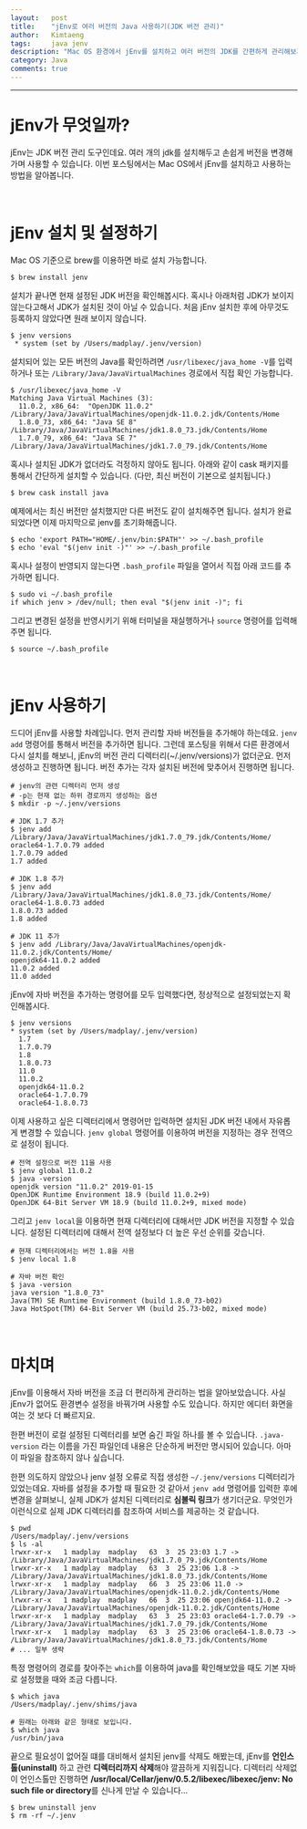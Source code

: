 ```yaml
---
layout:   post
title:    "jEnv로 여러 버전의 Java 사용하기(JDK 버전 관리)"
author:   Kimtaeng
tags: 	  java jenv
description: "Mac OS 환경에서 jEnv를 설치하고 여러 버전의 JDK를 간편하게 관리해보자."
category: Java
comments: true
---
```


<hr/>

# jEnv가 무엇일까?

jEnv는 JDK 버전 관리 도구인데요. 여러 개의 jdk를 설치해두고 손쉽게 버전을 변경해가며 사용할 수 있습니다.
이번 포스팅에서는 Mac OS에서 jEnv를 설치하고 사용하는 방법을 알아봅니다. 

<br/>

# jEnv 설치 및 설정하기

Mac OS 기준으로 brew를 이용하면 바로 설치 가능합니다.
<pre class="line-numbers"><code class="language-bash" data-start="1">$ brew install jenv
</code></pre>

설치가 끝나면 현재 설정된 JDK 버전을 확인해봅시다. 혹시나 아래처럼 JDK가 보이지 않는다고해서 JDK가 설치된 것이 아닐 수 있습니다.
처음 jEnv 설치한 후에 아무것도 등록하지 않았다면 원래 보이지 않습니다.

<pre class="line-numbers"><code class="language-bash" data-start="1">$ jenv versions
 * system (set by /Users/madplay/.jenv/version) 
</code></pre>

설치되어 있는 모든 버전의 Java를 확인하려면 ```/usr/libexec/java_home -V```를 입력하거나
또는 ```/Library/Java/JavaVirtualMachines``` 경로에서 직접 확인 가능합니다.

<pre class="line-numbers"><code class="language-bash" data-start="1">$ /usr/libexec/java_home -V
Matching Java Virtual Machines (3):
  11.0.2, x86_64:  "OpenJDK 11.0.2"	/Library/Java/JavaVirtualMachines/openjdk-11.0.2.jdk/Contents/Home
  1.8.0_73, x86_64: "Java SE 8"	/Library/Java/JavaVirtualMachines/jdk1.8.0_73.jdk/Contents/Home
  1.7.0_79, x86_64:	"Java SE 7"	/Library/Java/JavaVirtualMachines/jdk1.7.0_79.jdk/Contents/Home
</code></pre>

혹시나 설치된 JDK가 없더라도 걱정하지 않아도 됩니다. 아래와 같이 cask 패키지를 통해서 간단하게 설치할 수 있습니다.
(다만, 최신 버전이 기본으로 설치됩니다.)
<pre class="line-numbers"><code class="language-bash" data-start="1">$ brew cask install java
</code></pre>

예제에서는 최신 버전만 설치했지만 다른 버전도 같이 설치해주면 됩니다.
설치가 완료되었다면 이제 마지막으로 jenv를 초기화해줍니다.

<pre class="line-numbers"><code class="language-bash" data-start="1">$ echo 'export PATH="HOME/.jenv/bin:$PATH"' >> ~/.bash_profile
$ echo 'eval "$(jenv init -)"' >> ~/.bash_profile
</code></pre>

혹시나 설정이 반영되지 않는다면 ```.bash_profile``` 파일을 열어서 직접 아래 코드를 추가하면 됩니다.

<pre class="line-numbers"><code class="language-bash" data-start="1">$ sudo vi ~/.bash_profile
if which jenv > /dev/null; then eval "$(jenv init -)"; fi
</code></pre>

그리고 변경된 설정을 반영시키기 위해 터미널을 재실행하거나 ```source``` 명령어를 입력해주면 됩니다.

<pre class="line-numbers"><code class="language-bash" data-start="1">$ source ~/.bash_profile
</code></pre>

<br/>

# jEnv 사용하기

드디어 jEnv를 사용할 차례입니다. 먼저 관리할 자바 버전들을 추가해야 하는데요. ```jenv add``` 명령어를 통해서 버전을 추가하면 됩니다.
그런데 포스팅을 위해서 다른 환경에서 다시 설치를 해보니, jEnv의 버전 관리 디렉터리(~/.jenv/versions)가 없더군요.
먼저 생성하고 진행하면 됩니다. 버전 추가는 각자 설치된 버전에 맞추어서 진행하면 됩니다.

<pre class="line-numbers"><code class="language-bash" data-start="1"># jenv의 관련 디렉터리 먼저 생성
# -p는 현재 없는 하위 경로까지 생성하는 옵션
$ mkdir -p ~/.jenv/versions

# JDK 1.7 추가
$ jenv add /Library/Java/JavaVirtualMachines/jdk1.7.0_79.jdk/Contents/Home/
oracle64-1.7.0.79 added
1.7.0.79 added
1.7 added

# JDK 1.8 추가
$ jenv add /Library/Java/JavaVirtualMachines/jdk1.8.0_73.jdk/Contents/Home/
oracle64-1.8.0.73 added
1.8.0.73 added
1.8 added

# JDK 11 추가
$ jenv add /Library/Java/JavaVirtualMachines/openjdk-11.0.2.jdk/Contents/Home/
openjdk64-11.0.2 added
11.0.2 added
11.0 added
</code></pre>

jEnv에 자바 버전을 추가하는 명령어를 모두 입력했다면, 정상적으로 설정되었는지 확인해봅시다. 

<pre class="line-numbers"><code class="language-bash" data-start="1">$ jenv versions
* system (set by /Users/madplay/.jenv/version)
  1.7
  1.7.0.79
  1.8
  1.8.0.73
  11.0
  11.0.2
  openjdk64-11.0.2
  oracle64-1.7.0.79
  oracle64-1.8.0.73
</code></pre>

이제 사용하고 싶은 디렉터리에서 명령어만 입력하면 설치된 JDK 버전 내에서 자유롭게 변경할 수 있습니다.
```jenv global``` 명령어를 이용하여 버전을 지정하는 경우 전역으로 설정이 됩니다. 

<pre class="line-numbers"><code class="language-bash" data-start="1"># 전역 설정으로 버전 11을 사용
$ jenv global 11.0.2
$ java -version
openjdk version "11.0.2" 2019-01-15
OpenJDK Runtime Environment 18.9 (build 11.0.2+9)
OpenJDK 64-Bit Server VM 18.9 (build 11.0.2+9, mixed mode)
</code></pre>

그리고 ```jenv local```을 이용하면 현재 디렉터리에 대해서만 JDK 버전을 지정할 수 있습니다.
설정된 디렉터리에 대해서 전역 설정보다 더 높은 우선 순위를 갖습니다.

<pre class="line-numbers"><code class="language-bash" data-start="1"># 현재 디렉터리에서는 버전 1.8을 사용
$ jenv local 1.8

# 자바 버전 확인
$ java -version
java version "1.8.0_73"
Java(TM) SE Runtime Environment (build 1.8.0_73-b02)
Java HotSpot(TM) 64-Bit Server VM (build 25.73-b02, mixed mode)
</code></pre>

<br/>

# 마치며

jEnv를 이용해서 자바 버전을 조금 더 편리하게 관리하는 법을 알아보았습니다. 사실 jEnv가 없어도 환경변수 설정을 바꿔가며 사용할 수도 있습니다.
하지만 에디터 화면을 여는 것 보다 더 빠르지요. 

한편 버전이 로컬 설정된 디렉터리를 보면 숨긴 파일 하나를 볼 수 있습니다. ```.java-version``` 라는 이름을 가진 파일인데 내용은
단순하게 버전만 명시되어 있습니다. 아마 이 파일을 참조하지 않나 싶습니다.

한편 의도하지 않았으나 jenv 설정 오류로 직접 생성한 ```~/.jenv/versions``` 디렉터리가 있었는데요. 자바를 설정을 추가할 때 필요한 것 같아서
```jenv add``` 명령어를 입력한 후에 변경을 살펴보니, 실제 JDK가 설치된 디렉터리로 **심볼릭 링크**가 생기더군요. 무엇인가 이런식으로
실제 JDK 디렉터리를 참조하여 서비스를 제공하는 것 같습니다.

<pre class="line-numbers"><code class="language-bash" data-start="1">$ pwd
/Users/madplay/.jenv/versions
$ ls -al
lrwxr-xr-x   1 madplay  madplay   63  3  25 23:03 1.7 -> /Library/Java/JavaVirtualMachines/jdk1.7.0_79.jdk/Contents/Home
lrwxr-xr-x   1 madplay  madplay   63  3  25 23:06 1.8 -> /Library/Java/JavaVirtualMachines/jdk1.8.0_73.jdk/Contents/Home
lrwxr-xr-x   1 madplay  madplay   66  3  25 23:06 11.0 -> /Library/Java/JavaVirtualMachines/openjdk-11.0.2.jdk/Contents/Home
lrwxr-xr-x   1 madplay  madplay   66  3  25 23:06 openjdk64-11.0.2 -> /Library/Java/JavaVirtualMachines/openjdk-11.0.2.jdk/Contents/Home
lrwxr-xr-x   1 madplay  madplay   63  3  25 23:03 oracle64-1.7.0.79 -> /Library/Java/JavaVirtualMachines/jdk1.7.0_79.jdk/Contents/Home
lrwxr-xr-x   1 madplay  madplay   63  3  25 23:06 oracle64-1.8.0.73 -> /Library/Java/JavaVirtualMachines/jdk1.8.0_73.jdk/Contents/Home
# ... 일부 생략
</code></pre>

특정 명령어의 경로를 찾아주는 ```which```를 이용하여 java를 확인해보았을 때도 기본 자바로 설정했을 때와 조금 다릅니다.

<pre class="line-numbers"><code class="language-bash" data-start="1">$ which java
/Users/madplay/.jenv/shims/java

# 원래는 아래와 같은 형태로 보입니다.
$ which java
/usr/bin/java
</code></pre>

끝으로 필요성이 없어질 떄를 대비해서 설치된 jenv를 삭제도 해봤는데, jEnv를 **언인스톨(uninstall)** 하고
관련 **디렉터리까지 삭제**해야 깔끔하게 지워집니다. 디렉터리 삭제없이 언인스톨만 진행하면
**/usr/local/Cellar/jenv/0.5.2/libexec/libexec/jenv: No such file or directory**를 신나게 만날 수 있습니다...

<pre class="line-numbers"><code class="language-bash" data-start="1">$ brew uninstall jenv
$ rm -rf ~/.jenv
</code></pre>